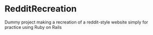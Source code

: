 # RedditRecreation
Dummy project making a recreation of a reddit-style website simply for practice using Ruby on Rails
